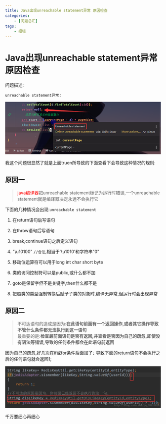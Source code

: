 ```yaml
---
title: Java出现unreachable statement异常 原因检查
categories:
    - [问题总汇]
tags:
    - 报错
---
```


# Java出现unreachable statement异常 原因检查

问题描述:

```
unreachable statement异常：
```

![image_2023-01-23-21-21-25](https://raw.githubusercontent.com/PigPigLetsGo/imeages/master/202401081447369.png)

我这个问题很显然了就是上面truen所导致的下面查看下会导致这种情况的规则:

## 原因一

> <font style="color:red">java编译器</font>把unreachable statement标记为运行时错误,一个unreachable statement就是编译器决定永远不会执行它

下面的几种情况会出现:`unreachable statement` 

1. 在return语句后写语句

2. 在throw语句后写语句

3. break,continue语句之后定义语句

4. "\u10100" `//合法`,相当于'\u1010'和字符串"0"

5. 移动位运算符可以用于long int char short byte

6. 类的访问控制符可以是public,或什么都不加

7. goto是保留字但不是关键字,then什么都不是

8. 把超类的类型强制转换后赋予子类的对象时,编译无异常,但运行时会出现异常

## 原因二

> 不可达语句的造成是因为:**在此语句前面有一个返回操作,或者其它操作导致不管什么条件都无法执行到这一语句** <br>最重要的是:**检查最前面语句是否有返回,并查看是否因为自己的疏忽,即使没有语法等错误,导致的任何条件都会在此语句前返回** 

因为自己的疏忽,好几次在if或for条件后面加了`;` 导致下面的return语句不会执行之后的任何语句就会返回1;

![image_2023-01-23-21-30-27](https://raw.githubusercontent.com/PigPigLetsGo/imeages/master/202401081447316.png)

千万要细心再细心
